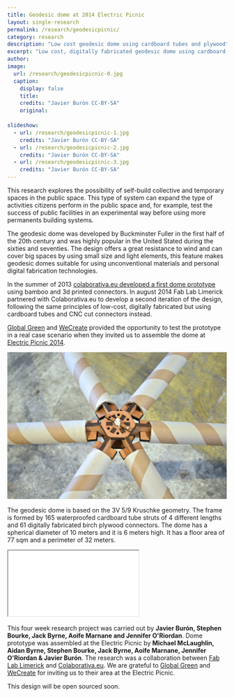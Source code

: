 ```yaml
---
title: Geodesic dome at 2014 Electric Picnic 
layout: single-research
permalink: /research/geodesicpicnic/
category: research
description: "Low cost geodesic dome using cardboard tubes and plywood"
excerpt: "Low cost, digitally fabricated geodesic dome using cardboard tubes and CNC cut plywood connectors. This research is a collaboration project between Fab Lab Limerick and Colaborativa.eu"
author:
image:
  url: /research/geodesicpicnic-0.jpg
  caption:
    display: false
    title: 
    credits: "Javier Burón CC-BY-SA"
    original:

slideshow:
  - url: /research/geodesicpicnic-1.jpg
    credits: "Javier Burón CC-BY-SA"
  - url: /research/geodesicpicnic-2.jpg
    credits: "Javier Burón CC-BY-SA"
  - url: /research/geodesicpicnic-3.jpg
    credits: "Javier Burón CC-BY-SA"
---
```


This research explores the possibility of self-build collective and temporary spaces in the public space. This type of system can expand the type of activities citizens perform in the public space and, for example, test the success of public facilities in an experimental way before using more permanents building systems. 

The geodesic dome was developed by Buckminster Fuller in the first half of the 20th century and was highly popular in the United Stated during the sixties and seventies. The design offers a great resistance to wind and can cover big spaces by using small size and light elements, this feature makes geodesic domes suitable for using unconventional materials and personal digital fabrication technologies.

In the summer of 2013 [colaborativa.eu developed a first dome prototype](http://colaborativa.eu/en/projects/geodesica-scarpia/) using bamboo and 3d printed connectors. In august 2014 Fab Lab Limerick partnered with Colaborativa.eu to develop a second iteration of the design, following the same principles of low-cost, digitally fabricated but using cardboard tubes and CNC cut connectors instead.  

[Global Green](https://www.facebook.com/GlobalGreenAtEP) and [WeCreate](http://wecreate.ie) provided the opportunity to test the prototype in a real case scenario when they invited us to assemble the dome at [ Electric Picnic 2014](http://www.electricpicnic.ie).

<img src="/img/research/geodesicpicnic-4.jpg" />

The geodesic dome is based on the 3V 5/9 Kruschke geometry. The frame is formed by 165 waterproofed cardboard tube struts of 4 different lengths and 61 digitally fabricated birch plywood connectors. The dome has a spherical diameter of 10 meters and it is 6 meters high. It has a floor area of 77 sqm and a perimeter of 32 meters.

<div class="video">
  <iframe src="//player.vimeo.com/video/105420872?title=0&amp;portrait=0"> </iframe>
</div>

This four week research project was carried out by **Javier Burón, Stephen Bourke, Jack Byrne, Aoife Marnane and Jennifer O'Riordan**. Dome prototype was assembled at the Electric Picnic by **Michael McLaughlin, Aidan Byrne, Stephen Bourke, Jack Byrne, Aoife Marnane, Jennifer O'Riordan & Javier Burón**. The research was a collaboration between [Fab Lab Limerick](http://fablab.saul.ie) and [Colaborativa.eu](http://colaborativa.eu). We are grateful to [Global Green](https://www.facebook.com/GlobalGreenAtEP) and [WeCreate](http://wecreate.ie) for inviting us to their area at the Electric Picnic.

This design will be open sourced soon.
